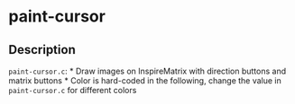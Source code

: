 # paint-cursor

## Description
`paint-cursor.c`:
    * Draw images on InspireMatrix with direction buttons and matrix buttons
    * Color is hard-coded in the following, change the value in ```paint-cursor.c``` for different colors
